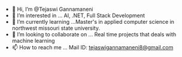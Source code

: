 - 👋 Hi, I’m @Tejaswi Gannamaneni
- 👀 I’m interested in ... AI, .NET, Full Stack Development
- 🌱 I’m currently learning ...Master's in applied computer science in northwest missouri state university.
- 💞️ I’m looking to collaborate on ... Real time projects that deals with machine learning
- 📫 How to reach me ... Mail ID: <tejaswigannamaneni8@gmail.com>


